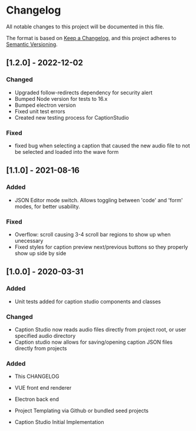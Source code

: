 # Changelog

All notable changes to this project will be documented in this file.

The format is based on [Keep a Changelog](https://keepachangelog.com/en/1.0.0/),
and this project adheres to [Semantic Versioning](https://semver.org/spec/v2.0.0.html).

## [1.2.0] - 2022-12-02

### Changed

- Upgraded follow-redirects dependency for security alert
- Bumped Node version for tests to 16.x
- Bumped electron version
- Fixed unit test errors
- Created new testing process for CaptionStudio

### Fixed

- fixed bug when selecting a caption that caused the new audio file to not be selected and loaded into the wave form

## [1.1.0] - 2021-08-16

### Added

- JSON Editor mode switch. Allows toggling between 'code' and 'form' modes, for better usability.

### Fixed

- Overflow: scroll causing 3-4 scroll bar regions to show up when unecessary
- Fixed styles for caption preview next/previous buttons so they properly show up side by side

## [1.0.0] - 2020-03-31

### Added

- Unit tests added for caption studio components and classes

### Changed

- Caption Studio now reads audio files directly from project root, or user specified audio directory
- Caption studio now allows for saving/opening caption JSON files directly from projects

### Added

- This CHANGELOG

- VUE front end renderer
- Electron back end
- Project Templating via Github or bundled seed projects
- Caption Studio Initial Implementation
